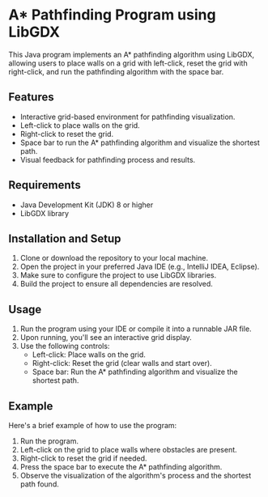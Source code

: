 # A* Pathfinding Program using LibGDX

This Java program implements an A* pathfinding algorithm using LibGDX, allowing users to place walls on a grid with left-click, reset the grid with right-click, and run the pathfinding algorithm with the space bar.

## Features

- Interactive grid-based environment for pathfinding visualization.
- Left-click to place walls on the grid.
- Right-click to reset the grid.
- Space bar to run the A* pathfinding algorithm and visualize the shortest path.
- Visual feedback for pathfinding process and results.

## Requirements

- Java Development Kit (JDK) 8 or higher
- LibGDX library

## Installation and Setup

1. Clone or download the repository to your local machine.
2. Open the project in your preferred Java IDE (e.g., IntelliJ IDEA, Eclipse).
3. Make sure to configure the project to use LibGDX libraries.
4. Build the project to ensure all dependencies are resolved.

## Usage

1. Run the program using your IDE or compile it into a runnable JAR file.
2. Upon running, you'll see an interactive grid display.
3. Use the following controls:
   - Left-click: Place walls on the grid.
   - Right-click: Reset the grid (clear walls and start over).
   - Space bar: Run the A* pathfinding algorithm and visualize the shortest path.

## Example

Here's a brief example of how to use the program:

1. Run the program.
2. Left-click on the grid to place walls where obstacles are present.
3. Right-click to reset the grid if needed.
4. Press the space bar to execute the A* pathfinding algorithm.
5. Observe the visualization of the algorithm's process and the shortest path found.
